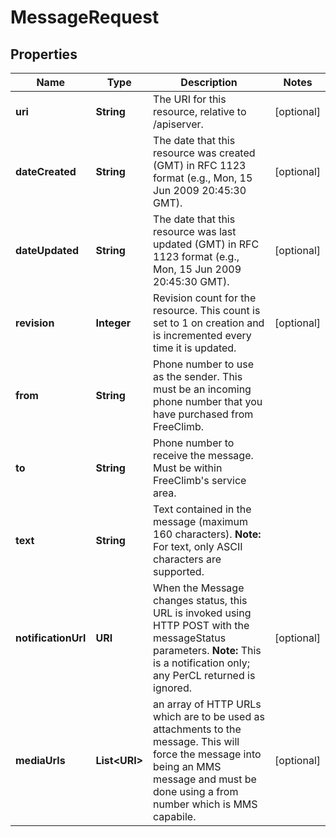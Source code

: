 

# MessageRequest


## Properties

Name | Type | Description | Notes
------------ | ------------- | ------------- | -------------
**uri** | **String** | The URI for this resource, relative to /apiserver. |  [optional]
**dateCreated** | **String** | The date that this resource was created (GMT) in RFC 1123 format (e.g., Mon, 15 Jun 2009 20:45:30 GMT). |  [optional]
**dateUpdated** | **String** | The date that this resource was last updated (GMT) in RFC 1123 format (e.g., Mon, 15 Jun 2009 20:45:30 GMT). |  [optional]
**revision** | **Integer** | Revision count for the resource. This count is set to 1 on creation and is incremented every time it is updated. |  [optional]
**from** | **String** | Phone number to use as the sender. This must be an incoming phone number that you have purchased from FreeClimb. | 
**to** | **String** | Phone number to receive the message. Must be within FreeClimb&#39;s service area. | 
**text** | **String** | Text contained in the message (maximum 160 characters).   **Note:** For text, only ASCII characters are supported. | 
**notificationUrl** | **URI** | When the Message changes status, this URL is invoked using HTTP POST with the messageStatus parameters.  **Note:** This is a notification only; any PerCL returned is ignored. |  [optional]
**mediaUrls** | **List&lt;URI&gt;** | an array of HTTP URLs which are to be used as attachments to the message. This will force the message into being an MMS message and must be done using a from number which is MMS capabile. |  [optional]



